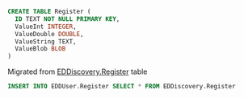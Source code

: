 ```sql
CREATE TABLE Register (
  ID TEXT NOT NULL PRIMARY KEY, 
  ValueInt INTEGER, 
  ValueDouble DOUBLE, 
  ValueString TEXT, 
  ValueBlob BLOB
)
```

Migrated from [EDDiscovery.Register](https://github.com/EDDiscovery/EDDiscovery/wiki/Databases-in-EDD#register) table
```sql
INSERT INTO EDDUser.Register SELECT * FROM EDDiscovery.Register
```
